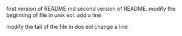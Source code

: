 first version of README.md
second version of README.
modify the beginning of file in unix eol.
add a line




















modify the tail of the file in dos eol
change a line
